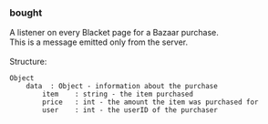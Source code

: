 ### bought
A listener on every Blacket page for a Bazaar purchase.<br>
This is a message emitted only from the server.<br>
<br>
Structure:
```
Object
    data  : Object - information about the purchase
        item    : string - the item purchased
        price   : int - the amount the item was purchased for
        user    : int - the userID of the purchaser